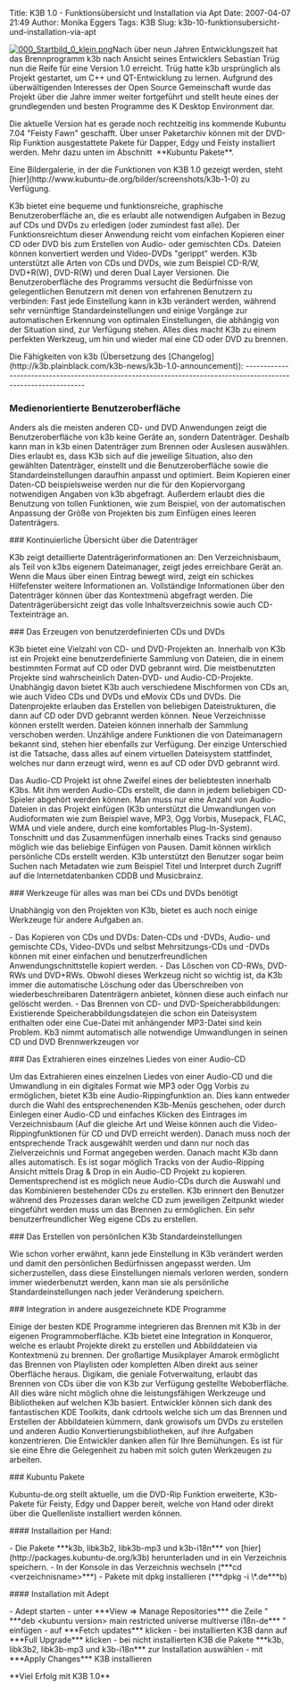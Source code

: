 Title: K3B 1.0 - Funktionsübersicht und Installation via Apt
Date: 2007-04-07 21:49
Author: Monika Eggers
Tags: K3B
Slug: k3b-10-funktionsubersicht-und-installation-via-apt

[![000\_Startbild\_0\_klein.png](http://www.kubuntu-de.org/files/Image/nachrichten/software/kde/k3b/k3b-1.0/000_Startbild_0_klein.png)](http://www.kubuntu-de.org/bilder/screenshots/k3b-1-0/startbildschirm)Nach
über neun Jahren Entwicklungszeit hat das Brennprogramm k3b nach Ansicht
seines Entwicklers Sebastian Trüg nun die Reife für eine Version 1.0
erreicht. Trüg hatte k3b ursprünglich als Projekt gestartet, um C++ und
QT-Entwicklung zu lernen. Aufgrund des überwältigenden Interesses der
Open Source Gemeinschaft wurde das Projekt über die Jahre immer weiter
fortgeführt und stellt heute eines der grundlegenden und besten
Programme des K Desktop Environment dar.

</p>
Die aktuelle Version hat es gerade noch rechtzeitig ins kommende Kubuntu
7.04 "Feisty Fawn" geschafft. Über unser Paketarchiv können mit der
DVD-Rip Funktion ausgestattete Pakete für Dapper, Edgy und Feisty
installiert werden. Mehr dazu unten im Abschnitt  **Kubuntu Pakete**.

</p>
Eine Bildergalerie, in der die Funktionen von K3B 1.0 gezeigt werden,
steht [hier](http://www.kubuntu-de.org/bilder/screenshots/k3b-1-0) zu
Verfügung.

</p>
<!--break--><!--break-->

K3b bietet eine bequeme und funktionsreiche, graphische
Benutzeroberfläche an, die es erlaubt alle notwendigen Aufgaben in Bezug
auf CDs und DVDs zu erledigen (oder zumindest fast alle). Der
Funktionsreichtum dieser Anwendung reicht vom einfachen Kopieren einer
CD oder DVD bis zum Erstellen von Audio- oder gemischten CDs. Dateien
können konvertiert werden und Video-DVDs "gerippt" werden. K3b
unterstützt alle Arten von CDs und DVDs, wie zum Beispiel CD-R/W,
DVD+R(W), DVD-R(W) und deren Dual Layer Versionen. Die
Benutzeroberfläche des Programms versucht die Bedürfnisse von
gelegentlichen Benutzern mit denen von erfahrenen Benutzern zu
verbinden: Fast jede Einstellung kann in k3b verändert werden, während
sehr vernünftige Standardeinstellungen und einige Vorgänge zur
automatischen Erkennung von optimalen Einstellungen, die abhängig von
der Situation sind, zur Verfügung stehen. Alles dies macht K3b zu einem
perfekten Werkzeug, um hin und wieder mal eine CD oder DVD zu brennen.

</p>
Die Fähigkeiten von k3b (Übersetzung des [Changelog](http://k3b.plainblack.com/k3b-news/k3b-1.0-announcement)):
---------------------------------------------------------------------------------------------------------------

</p>
<h3>
Medienorientierte Benutzeroberfläche  

</p>
<p>
</h3>
</p>
Anders als die meisten anderen CD- und DVD Anwendungen zeigt die
Benutzeroberfläche von k3b keine Geräte an, sondern Datenträger. Deshalb
kann man in k3b einen Datenträger zum Brennen oder Auslesen auswählen.
Dies erlaubt es, dass K3b sich auf die jeweilige Situation, also den
gewählten Datenträger, einstellt und die Benutzeroberfläche sowie die
Standardeinstellungen daraufhin anpasst und optimiert. Beim Kopieren
einer Daten-CD beispielsweise werden nur die für den Kopiervorgang
notwendigen Angaben von k3b abgefragt. Außerdem erlaubt dies die
Benutzung von tollen Funktionen, wie zum Beispiel, von der automatischen
Anpassung der Größe von Projekten bis zum Einfügen eines leeren
Datenträgers.

</p>
### Kontinuierliche Übersicht über die Datenträger

</p>
K3b zeigt detaillierte Datenträgerinformationen an: Den Verzeichnisbaum,
als Teil von k3bs eigenem Dateimanager, zeigt jedes erreichbare Gerät
an. Wenn die Maus über einen Eintrag bewegt wird, zeigt ein schickes
Hilfefenster weitere Informationen an. Vollständige Informationen über
den Datenträger können über das Kontextmenü abgefragt werden. Die
Datenträgerübersicht zeigt das volle Inhaltsverzeichnis sowie auch
CD-Texteinträge an.

</p>
### Das Erzeugen von benutzerdefinierten CDs und DVDs

</p>
K3b bietet eine Vielzahl von CD- und DVD-Projekten an. Innerhalb von K3b
ist ein Projekt eine benutzerdefinierte Sammlung von Dateien, die in
einem bestimmten Format auf CD oder DVD gebrannt wird. Die
meistbenutzten Projekte sind wahrscheinlich Daten-DVD- und
Audio-CD-Projekte. Unabhängig davon bietet K3b auch verschiedene
Mischformen von CDs an, wie auch Video CDs und DVDs und eMovix CDs und
DVDs. Die Datenprojekte erlauben das Erstellen von beliebigen
Dateistrukturen, die dann auf CD oder DVD gebrannt werden können. Neue
Verzeichnisse können erstellt werden. Dateien können innerhalb der
Sammlung verschoben werden. Unzählige andere Funktionen die von
Dateimanagern bekannt sind, stehen hier ebenfalls zur Verfügung. Der
einzige Unterschied ist die Tatsache, dass alles auf einem virtuellen
Dateisystem stattfindet, welches nur dann erzeugt wird, wenn es auf CD
oder DVD gebrannt wird.

</p>
Das Audio-CD Projekt ist ohne Zweifel eines der beliebtesten innerhalb
K3bs. Mit ihm werden Audio-CDs erstellt, die dann in jedem beliebigen
CD-Spieler abgehört werden können. Man muss nur eine Anzahl von
Audio-Dateien in das Projekt einfügen (K3b unterstützt die Umwandlungen
von Audioformaten wie zum Beispiel wave, MP3, Ogg Vorbis, Musepack,
FLAC, WMA und viele andere, durch eine komfortables Plug-In-System).
Tonschnitt und das Zusammenfügen innerhalb eines Tracks sind genauso
möglich wie das beliebige Einfügen von Pausen. Damit können wirklich
persönliche CDs erstellt werden. K3b unterstützt den Benutzer sogar beim
Suchen nach Metadaten wie zum Beispiel Titel und Interpret durch Zugriff
auf die Internetdatenbanken CDDB und Musicbrainz.

</p>
### Werkzeuge für alles was man bei CDs und DVDs benötigt

</p>
Unabhängig von den Projekten von K3b, bietet es auch noch einige
Werkzeuge für andere Aufgaben an.

</p>
-   Das Kopieren von CDs und DVDs: Daten-CDs und -DVDs, Audio- und
    gemischte CDs, Video-DVDs und selbst Mehrsitzungs-CDs und -DVDs
    können mit einer einfachen und benutzerfreundlichen
    Anwendungschnittstelle kopiert werden.
-   Das Löschen von CD-RWs, DVD-RWs und DVD+RWs. Obwohl dieses Werkzeug
    nicht so wichtig ist, da K3b immer die automatische Löschung oder
    das Überschreiben von wiederbeschreibaren Datenträgern anbietet,
    können diese auch einfach nur gelöscht werden.
-   Das Brennen von CD- und DVD-Speicherabbildungen: Existierende
    Speicherabbildungsdateien die schon ein Dateisystem enthalten oder
    eine Cue-Datei mit anḧ́ängender MP3-Datei sind kein Problem. Kb3
    nimmt automatisch alle notwendige Umwandlungen in seinen CD und DVD
    Brennwerkzeugen vor

</p>
### Das Extrahieren eines einzelnes Liedes von einer Audio-CD

</p>
Um das Extrahieren eines einzelnen Liedes von einer Audio-CD und die
Umwandlung in ein digitales Format wie MP3 oder Ogg Vorbis zu
ermöglichen, bietet K3b eine Audio-Rippingfunktion an. Dies kann
entweder durch die Wahl des entsprechenenden K3b-Menüs geschehen, oder
durch Einlegen einer Audio-CD und einfaches Klicken des Eintrages im
Verzeichnisbaum (Auf die gleiche Art und Weise können auch die
Video-Rippingfunktionen für CD und DVD erreicht werden). Danach muss
noch der entsprechende Track ausgewählt werden und dann nur noch das
Zielverzeichnis und Format angegeben werden. Danach macht K3b dann alles
automatisch. Es ist sogar möglich Tracks von der Audio-Ripping Ansicht
mittels Drag & Drop in ein Audio-CD Projekt zu kopieren. Dementsprechend
ist es möglich neue Audio-CDs durch die Auswahl und das Kombinieren
bestehender CDs zu erstellen. K3b erinnert den Benutzer während des
Prozesses daran welche CD zum jeweiligen Zeitpunkt wieder eingeführt
werden muss um das Brennen zu ermöglichen. Ein sehr benutzerfreundlicher
Weg eigene CDs zu erstellen.

</p>
### Das Erstellen von persönlichen K3b Standardeinstellungen

</p>
Wie schon vorher erwähnt, kann jede Einstellung in K3b verändert werden
und damit den persönlichen Bedürfnissen angepasst werden. Um
sicherzustellen, dass diese Einstellungen niemals verloren werden,
sondern immer wiederbenutzt werden, kann man sie als persönliche
Standardeinstellungen nach jeder Veränderung speichern.

</p>
### Integration in andere ausgezeichnete KDE Programme

</p>
Einige der besten KDE Programme integrieren das Brennen mit K3b in der
eigenen Programmoberfläche. K3b bietet eine Integration in Konqueror,
welche es erlaubt Projekte direkt zu erstellen und Abbilddateien via
Kontextmenü zu brennen. Der großartige Musikplayer Amarok ermöglicht das
Brennen von Playlisten oder kompletten Alben direkt aus seiner
Oberfläche heraus. Digikam, die geniale Fotverwaltung, erlaubt das
Brennen von CDs über die von K3b zur Verfügung gestellte Weboberfläche.
All dies wäre nicht möglich ohne die leistungsfähigen Werkzeuge und
Bibliotheken auf welchen K3b basiert. Entwickler können sich dank des
fantastischen KDE Toolkits, dank cdrtools welche sich um das Brennen und
Erstellen der Abbildateien kümmern, dank growisofs um DVDs zu erstellen
und anderen Audio Konvertierungsbibliotheken, auf ihre Aufgaben
konzentrieren. Die Entwickler danken allen für Ihre Bemühungen. Es ist
für sie eine Ehre die Gelegenheit zu haben mit solch guten Werkzeugen zu
arbeiten.

</p>
### Kubuntu Pakete

</p>
Kubuntu-de.org stellt aktuelle, um die DVD-Rip Funktion erweiterte,
K3b-Pakete für Feisty, Edgy und Dapper bereit, welche von Hand oder
direkt über die Quellenliste installiert werden können.

</p>
#### Installaition per Hand:

</p>
-   Die Pakete ***k3b, libk3b2, libk3b-mp3 und k3b-i18n*** von
    [hier](http://packages.kubuntu-de.org/k3b) herunterladen und in ein
    Verzeichnis speichern.
-   In der Konsole in das Verzeichnis wechseln (***cd
    &lt;verzeichnisname&gt;***)
-   Pakete mit dpkg installieren (***dpkg -i \*.de***b)

</p>
#### Installation mit Adept

</p>
-   Adept starten
-   unter ***View =&gt; Manage Repositories*** die Zeile " ***deb
    <http://archive.kubuntu-de.org/ubuntu> &lt;kubuntu version&gt; main
    restricted universe multiverse i18n-de*** " einfügen
-   auf ***Fetch updates*** klicken
-   bei installierten K3B dann auf ***Full Upgrade*** klicken
-   bei nicht installierten K3B die Pakete ***k3b, libk3b2, libk3b-mp3
    und k3b-i18n*** zur Installation auswählen
-   mit ***Apply Changes*** K3B installieren

</p>
**Viel Erfolg mit K3B 1.0**

</p>

